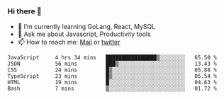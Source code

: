 ### Hi there 👋

- 🌱 I’m currently learning GoLang, React, MySQL
- 💬 Ask me about Javascript, Productivity tools 
- 📫 How to reach me: [Mail](mailto:kvaishak47@gmail.com) or [twitter](https://twitter.com/kvaish4k)



<!--START_SECTION:waka-->

```text
JavaScript     4 hrs 34 mins   ████████████████▒░░░░░░░░   65.50 %
JSON           56 mins         ███▒░░░░░░░░░░░░░░░░░░░░░   13.43 %
CSS            24 mins         █▒░░░░░░░░░░░░░░░░░░░░░░░   05.88 %
TypeScript     23 mins         █▒░░░░░░░░░░░░░░░░░░░░░░░   05.54 %
HTML           19 mins         █░░░░░░░░░░░░░░░░░░░░░░░░   04.63 %
Bash           7 mins          ▒░░░░░░░░░░░░░░░░░░░░░░░░   01.72 %
```

<!--END_SECTION:waka-->
